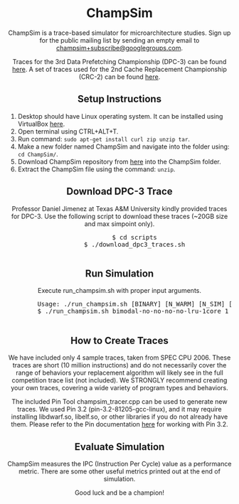 <!DOCTYPE html>
<html lang="en">
<head>
    <meta charset="UTF-8">
    <meta name="viewport" content="width=device-width, initial-scale=1.0">
</head>
<body>
    <h1 style="text-align: center;">ChampSim</h1>
    <p style="text-align: center;">ChampSim is a trace-based simulator for microarchitecture studies. Sign up for the public mailing list by sending an empty email to <a href="mailto:champsim+subscribe@googlegroups.com">champsim+subscribe@googlegroups.com</a>.</p>
    <p style="text-align: center;">Traces for the 3rd Data Prefetching Championship (DPC-3) can be found <a href="https://dpc3.compas.cs.stonybrook.edu/?SW_IS">here</a>. A set of traces used for the 2nd Cache Replacement Championship (CRC-2) can be found <a href="http://bit.ly/2t2nkUj">here</a>.</p>
    <h2 style="text-align: center;">Setup Instructions</h2>
    <ol>
        <li>Desktop should have Linux operating system. It can be installed using VirtualBox <a href="https://www.virtualbox.org/wiki/Linux_Downloads">here</a>.</li>
        <li>Open terminal using CTRL+ALT+T.</li>
        <li>Run command: <code>sudo apt-get install curl zip unzip tar</code>.</li>
        <li>Make a new folder named ChampSim and navigate into the folder using: <code>cd ChampSim/</code>.</li>
        <li>Download ChampSim repository from <a href="https://github.com/0xd3ba/ChampSim">here</a> into the ChampSim folder.</li>
        <li>Extract the ChampSim file using the command: <code>unzip</code>.</li>
    </ol>
    <h2 style="text-align: center;">Download DPC-3 Trace</h2>
    <p style="text-align: center;">Professor Daniel Jimenez at Texas A&M University kindly provided traces for DPC-3. Use the following script to download these traces (~20GB size and max simpoint only).</p>
    <pre style="text-align: center;">
        $ cd scripts
        $ ./download_dpc3_traces.sh
    </pre>
    <h2 style="text-align: center;">Run Simulation</h2>
    <p style="text-align: center;">Execute run_champsim.sh with proper input arguments.</p>
    <pre style="text-align: center;">
        Usage: ./run_champsim.sh [BINARY] [N_WARM] [N_SIM] [TRACE] [OPTION]
        $ ./run_champsim.sh bimodal-no-no-no-no-lru-1core 1 10 400.perlbench-41B.champsimtrace.xz
    </pre>
    <h2 style="text-align: center;">How to Create Traces</h2>
    <p style="text-align: center;">We have included only 4 sample traces, taken from SPEC CPU 2006. These traces are short (10 million instructions) and do not necessarily cover the range of behaviors your replacement algorithm will likely see in the full competition trace list (not included). We STRONGLY recommend creating your own traces, covering a wide variety of program types and behaviors.</p>
    <p style="text-align: center;">The included Pin Tool champsim_tracer.cpp can be used to generate new traces. We used Pin 3.2 (pin-3.2-81205-gcc-linux), and it may require installing libdwarf.so, libelf.so, or other libraries if you do not already have them. Please refer to the Pin documentation <a href="https://software.intel.com/sites/landingpage/pintool/docs/81205/Pin/html/">here</a> for working with Pin 3.2.</p>
    <h2 style="text-align: center;">Evaluate Simulation</h2>
    <p style="text-align: center;">ChampSim measures the IPC (Instruction Per Cycle) value as a performance metric. There are some other useful metrics printed out at the end of simulation.</p>
    <p style="text-align: center;">Good luck and be a champion!</p>
</body>
</html>
